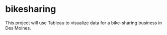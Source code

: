 # bikesharing
This project will use Tableau to visualize data for a bike-sharing business in Des Moines. 
